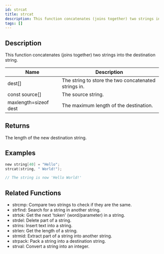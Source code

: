 ```yaml
---
id: strcat
title: strcat
description: This function concatenates (joins together) two strings into the destination string.
tags: []
---
```


<TagLinks />

## Description

This function concatenates (joins together) two strings into the destination string.

| Name                  | Description                                          |
| --------------------- | ---------------------------------------------------- |
| dest[]                | The string to store the two concatenated strings in. |
| const source[]        | The source string.                                   |
| maxlength=sizeof dest | The maximum length of the destination.               |

## Returns

The length of the new destination string.

## Examples

```c
new string[40] = "Hello";
strcat(string, " World!");

// The string is now 'Hello World!'
```

## Related Functions

- strcmp: Compare two strings to check if they are the same.
- strfind: Search for a string in another string.
- strtok: Get the next 'token' (word/parameter) in a string.
- strdel: Delete part of a string.
- strins: Insert text into a string.
- strlen: Get the length of a string.
- strmid: Extract part of a string into another string.
- strpack: Pack a string into a destination string.
- strval: Convert a string into an integer.
